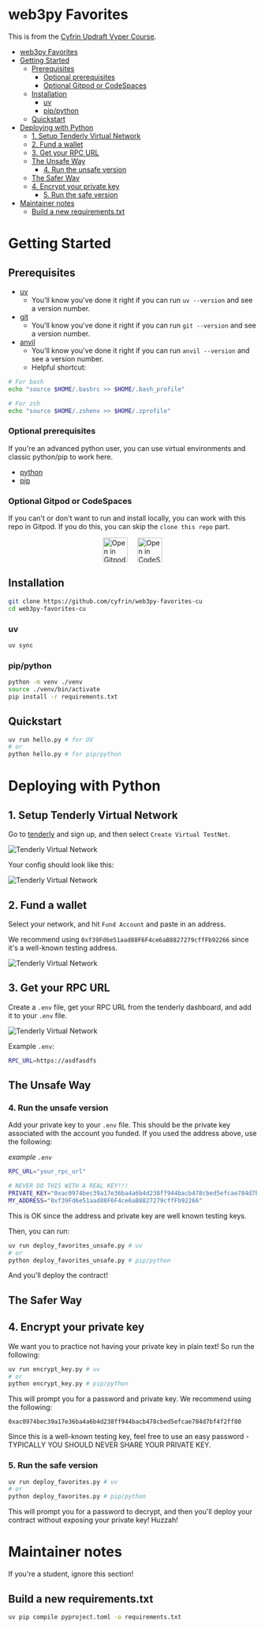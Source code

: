 # web3py Favorites

This is from the [Cyfrin Updraft Vyper Course]().

- [web3py Favorites](#web3py-favorites)
- [Getting Started](#getting-started)
  - [Prerequisites](#prerequisites)
    - [Optional prerequisites](#optional-prerequisites)
    - [Optional Gitpod or CodeSpaces](#optional-gitpod-or-codespaces)
  - [Installation](#installation)
    - [uv](#uv)
    - [pip/python](#pippython)
  - [Quickstart](#quickstart)
- [Deploying with Python](#deploying-with-python)
  - [1. Setup Tenderly Virtual Network](#1-setup-tenderly-virtual-network)
  - [2. Fund a wallet](#2-fund-a-wallet)
  - [3. Get your RPC URL](#3-get-your-rpc-url)
  - [The Unsafe Way](#the-unsafe-way)
    - [4. Run the unsafe version](#4-run-the-unsafe-version)
  - [The Safer Way](#the-safer-way)
  - [4. Encrypt your private key](#4-encrypt-your-private-key)
    - [5. Run the safe version](#5-run-the-safe-version)
- [Maintainer notes](#maintainer-notes)
  - [Build a new requirements.txt](#build-a-new-requirementstxt)


# Getting Started

## Prerequisites

- [uv](https://docs.astral.sh/uv/)
  - You'll know you've done it right if you can run `uv --version` and see a version number.
- [git](https://git-scm.com/)
  - You'll know you've done it right if you can run `git --version` and see a version number.
- [anvil](https://book.getfoundry.sh/getting-started/installation)
  - You'll know you've done it right if you can run `anvil --version` and see a version number.
  - Helpful shortcut:
```bash
# For bash
echo "source $HOME/.bashrc >> $HOME/.bash_profile"

# For zsh
echo "source $HOME/.zshenv >> $HOME/.zprofile"
```

### Optional prerequisites

If you're an advanced python user, you can use virtual environments and classic python/pip to work here.

- [python](https://www.python.org/)
- [pip](https://pypi.org/project/pip/)

### Optional Gitpod or CodeSpaces

If you can't or don't want to run and install locally, you can work with this repo in Gitpod. If you do this, you can skip the `clone this repo` part.

<div style="display: flex; justify-content: center; gap: 20px;">
  <a href="https://gitpod.io/#github.com/cyfrin/web3py-favorites-cu">
    <img src="https://gitpod.io/button/open-in-gitpod.svg" alt="Open in Gitpod" style="height: 50px;">
  </a>
  <a href="https://github.dev/Cyfrin/web3py-favorites-cu">
    <img src="https://www.svgrepo.com/show/347707/codespaces.svg" alt="Open in CodeSpaces" style="height: 50px;">
  </a>
</div>


## Installation

```bash
git clone https://github.com/cyfrin/web3py-favorites-cu
cd web3py-favorites-cu
```

### uv 

```bash
uv sync
```

### pip/python

```bash
python -m venv ./venv
source ./venv/bin/activate
pip install -r requirements.txt
```

## Quickstart

```bash
uv run hello.py # for UV
# or
python hello.py # for pip/python
```

# Deploying with Python

## 1. Setup Tenderly Virtual Network

Go to [tenderly](https://dashboard.tenderly.co/) and sign up, and then select `Create Virtual TestNet`.

![Tenderly Virtual Network](./img/virtual_network.png)

Your config should look like this:

![Tenderly Virtual Network](./img/config.png)

## 2. Fund a wallet

Select your network, and hit `Fund Account` and paste in an address.

We recommend using `0xf39Fd6e51aad88F6F4ce6aB8827279cffFb92266` since it's a well-known testing address. 

![Tenderly Virtual Network](./img/fund.png)

## 3. Get your RPC URL

Create a `.env` file, get your RPC URL from the tenderly dashboard, and add it to your `.env` file.

![Tenderly Virtual Network](./img/RPC.png)

Example `.env`:

```bash
RPC_URL=https://asdfasdfs
```

## The Unsafe Way

### 4. Run the unsafe version

Add your private key to your `.env` file. This should be the private key associated with the account you funded. If you used the address above, use the following:

_example `.env`_
```bash
RPC_URL="your_rpc_url"

# NEVER DO THIS WITH A REAL KEY!!!
PRIVATE_KEY="0xac0974bec39a17e36ba4a6b4d238ff944bacb478cbed5efcae784d7bf4f2ff80"
MY_ADDRESS="0xf39Fd6e51aad88F6F4ce6aB8827279cffFb92266"
```

This is OK since the address and private key are well known testing keys.

Then, you can run:

```bash
uv run deploy_favorites_unsafe.py # uv
# or
python deploy_favorites_unsafe.py # pip/python
```

And you'll deploy the contract!

## The Safer Way

## 4. Encrypt your private key

We want you to practice not having your private key in plain text! So run the following:

```bash
uv run encrypt_key.py # uv 
# or
python encrypt_key.py # pip/python
```

This will prompt you for a password and private key. We recommend using the following:

```
0xac0974bec39a17e36ba4a6b4d238ff944bacb478cbed5efcae784d7bf4f2ff80
```

Since this is a well-known testing key, feel free to use an easy password - TYPICALLY YOU SHOULD NEVER SHARE YOUR PRIVATE KEY.

### 5. Run the safe version

```bash
uv run deploy_favorites.py # uv
# or
python deploy_favorites.py # pip/python
```

This will prompt you for a password to decrypt, and then you'll deploy your contract without exposing your private key! Huzzah!

# Maintainer notes

If you're a student, ignore this section!

## Build a new requirements.txt

```bash
uv pip compile pyproject.toml -o requirements.txt
```